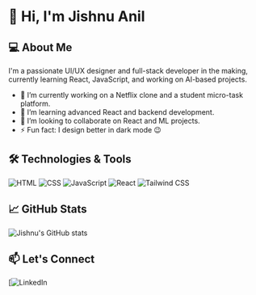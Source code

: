 # 👋 Hi, I'm Jishnu Anil

## 💻 About Me
I'm a passionate UI/UX designer and full-stack developer in the making, currently learning React, JavaScript, and working on AI-based projects.

- 🔭 I’m currently working on a Netflix clone and a student micro-task platform.
- 🌱 I’m learning advanced React and backend development.
- 👯 I’m looking to collaborate on React and ML projects.
- ⚡ Fun fact: I design better in dark mode 😉

## 🛠️ Technologies & Tools
![HTML](https://img.shields.io/badge/-HTML5-E34F26?logo=html5&logoColor=white)
![CSS](https://img.shields.io/badge/-CSS3-1572B6?logo=css3)
![JavaScript](https://img.shields.io/badge/-JavaScript-F7DF1E?logo=javascript&logoColor=black)
![React](https://img.shields.io/badge/-React-61DAFB?logo=react&logoColor=black)
![Tailwind CSS](https://img.shields.io/badge/-TailwindCSS-38B2AC?logo=tailwind-css&logoColor=white)

## 📈 GitHub Stats
![Jishnu's GitHub stats](https://github-readme-stats.vercel.app/api?username=jishnuanil&show_icons=true&theme=radical)

## 📫 Let's Connect
[![LinkedIn](www.linkedin.com/in/jishnuanil2003)
